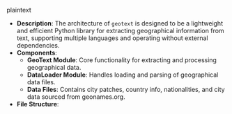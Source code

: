 plaintext
- **Description**: The architecture of `geotext` is designed to be a lightweight and efficient Python library for extracting geographical information from text, supporting multiple languages and operating without external dependencies.
- **Components**:
  - **GeoText Module**: Core functionality for extracting and processing geographical data.
  - **DataLoader Module**: Handles loading and parsing of geographical data files.
  - **Data Files**: Contains city patches, country info, nationalities, and city data sourced from geonames.org.
- **File Structure**: